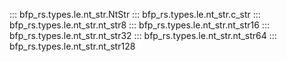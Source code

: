 ::: bfp_rs.types.le.nt_str.NtStr
::: bfp_rs.types.le.nt_str.c_str
::: bfp_rs.types.le.nt_str.nt_str8
::: bfp_rs.types.le.nt_str.nt_str16
::: bfp_rs.types.le.nt_str.nt_str32
::: bfp_rs.types.le.nt_str.nt_str64
::: bfp_rs.types.le.nt_str.nt_str128

